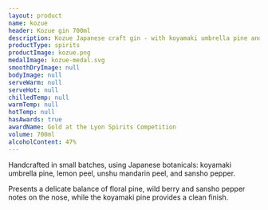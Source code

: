 ```yaml
---
layout: product
name: kozue
header: Kozue gin 700ml
description: Kozue Japanese craft gin - with koyamaki umbrella pine and sansho pepper.
productType: spirits
productImage: kozue.png
medalImage: kozue-medal.svg
smoothDryImage: null
bodyImage: null
serveWarm: null
serveHot: null
chilledTemp: null
warmTemp: null
hotTemp: null
hasAwards: true
awardName: Gold at the Lyon Spirits Competition
volume: 700ml
alcoholContent: 47%
---
```


Handcrafted in small batches, using Japanese botanicals: koyamaki umbrella pine, lemon peel, unshu mandarin peel, and sansho pepper.  

Presents a delicate balance of floral pine, wild berry and sansho pepper notes on the nose, while the koyamaki pine provides a clean finish.  
